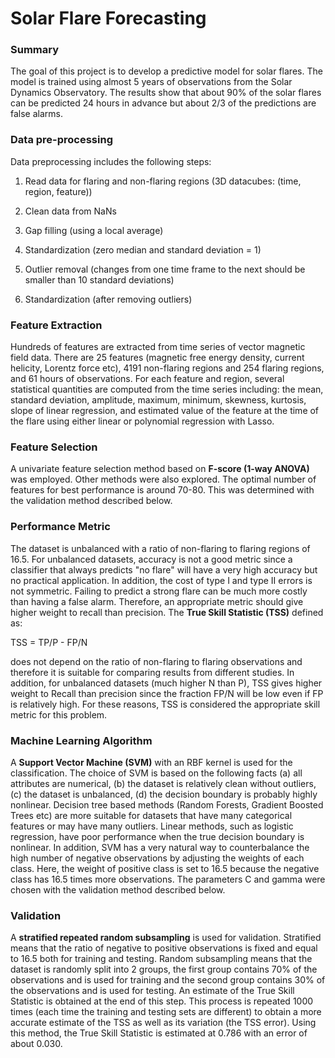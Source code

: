 # **Solar Flare Forecasting**

### **Summary**
The goal of this project is to develop a predictive model for solar flares. The model is trained using almost 5 years of observations from the Solar Dynamics Observatory. The results show that about 90% of the solar flares can be predicted 24 hours in advance but about 2/3 of the predictions are false alarms.

### **Data pre-processing**
Data preprocessing includes the following steps:

1. Read data for flaring and non-flaring regions (3D datacubes: (time, region, feature))

2. Clean data from NaNs

3. Gap filling (using a local average)

4. Standardization (zero median and standard deviation = 1)

5. Outlier removal (changes from one time frame to the next should be smaller than 10 standard deviations)

6. Standardization (after removing outliers)


### **Feature Extraction**
Hundreds of features are extracted from time series of vector magnetic field data. There are 25 features (magnetic free energy density, current helicity, Lorentz force etc), 4191 non-flaring regions and 254 flaring regions, and 61 hours of observations. For each feature and region, several statistical quantities are computed from the time series including: the mean, standard deviation, amplitude, maximum, minimum, skewness, kurtosis, slope of linear regression, and estimated value of the feature at the time of the flare using either linear or polynomial regression with Lasso.


### **Feature Selection**
A univariate feature selection method based on **F-score (1-way ANOVA)** was employed. Other methods were also explored. The optimal number of features for best performance is around 70-80. This was determined with the validation method described below.


### **Performance Metric**
The dataset is unbalanced with a ratio of non-flaring to flaring regions of 16.5. For unbalanced datasets, accuracy is not a good metric since a classifier that always predicts "no flare" will have a very high accuracy but no practical application. In addition, the cost of type I and type II errors is not symmetric. Failing to predict a strong flare can be much more costly than having a false alarm. Therefore, an appropriate metric should give higher weight to recall than precision. The **True Skill Statistic (TSS)** defined as:

TSS = TP/P - FP/N

does not depend on the ratio of non-flaring to flaring observations and therefore it is suitable for comparing results from different studies. In addition, for unbalanced datasets (much higher N than P), TSS gives higher weight to Recall than precision since the fraction FP/N will be low even if FP is relatively high. For these reasons, TSS is considered the appropriate skill metric for this problem.


### **Machine Learning Algorithm**
A **Support Vector Machine (SVM)** with an RBF kernel is used for the classification. The choice of SVM is based on the following facts (a) all attributes are numerical, (b) the dataset is relatively clean without outliers,  (c) the dataset is unbalanced, (d) the decision boundary is probably highly nonlinear. Decision tree based methods (Random Forests, Gradient Boosted Trees etc) are more suitable for datasets that have many categorical features or may have many outliers. Linear methods, such as logistic regression, have poor performance when the true decision boundary is nonlinear. In addition, SVM has a very natural way to counterbalance the high number of negative observations by adjusting the weights of each class. Here, the weight of positive class is set to 16.5 because the negative class has 16.5 times more observations. The parameters C and gamma were chosen with the validation method described below.


### **Validation**
A **stratified repeated random subsampling** is used for validation. Stratified means that the ratio of negative to positive observations is fixed and equal to 16.5 both for training and testing. Random subsampling means that the dataset is randomly split into 2 groups, the first group contains 70% of the observations and is used for training and the second group contains 30% of the observations and is used for testing. An estimate of the True Skill Statistic is obtained at the end of this step. This process is repeated 1000 times (each time the training and testing sets are different) to obtain a more accurate estimate of the TSS as well as its variation (the TSS error). Using this method, the True Skill Statistic is estimated at 0.786 with an error of about 0.030.








